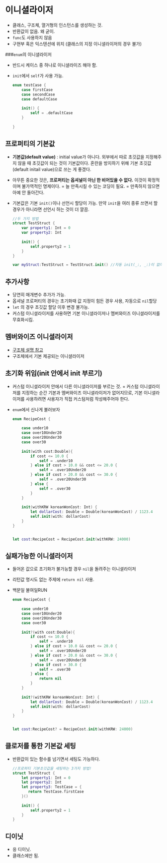 # 이니셜라이저

- 클래스, 구조체, 열거형의 인스턴스를 생성하는 것.
- 반환값이 없음. 왜 굳이.
- `func`도 사용하지 않음
- 구현부 혹은 익스텐션에 위치 (클래스의 지정 이니셜라이저의 경우 불가)

###`enum`의 이니셜라이저

- 반드시 케이스 중 하나로 이니셜라이즈 해야 함. 
- `init`에서 `self`가 사용 가능.

	```swift
	enum testCase {
	    case firstCase
	    case secondCase
	    case defaultCase
	    
	    init() {
	        self = .defaultCase
	    }
	    
	}
	```

## 프로퍼티의 기본값

- **기본값(default value)** : initial value가 아니다. 외부에서 따로 초깃값을 지정해주지 않을 때 초깃값이 되는 것이 기본값이다. 혼란을 방지하기 위해 기본 초깃값(default initail value)으로 쓰는 게 좋겠다.
- 아무튼 중요한 것은, **프로퍼티는 옵셔널이 아닌 한 비어있을 수 없다.** 이것이 확정적이며 불가역적인 명제이다. = 늘 만족시킬 수 있는 코딩이 필요. = 만족하지 않으면 아예 안 돌아간다.
- 기본값은 기본 `init()`이나 선언시 할당이 가능. 만약 `init`을 여러 종류 쓰면서 할 경우가 아니라면 선언시 하는 것이 더 깔끔.

	```swift
	//두 가지 방법
	struct TestStruct {
	    var property1: Int = 0
	    var property2: Int
	    
	    init() {
	        self.property2 = 1
	    }
	}
	
	var myStruct:TestStruct = TestStruct.init() //자동 init(_:, _:)이 없어짐.
	```
	
## 추가사항

- 당연히 매개변수 추가가 가능.
- 옵셔널 프로퍼티의 경우는 초기화때 값 지정이 힘든 경우 사용, 자동으로 `nil`할당
- `let` 의 경우 초깃값 할당 이후 변경 불가능.
- 커스텀 이니셜라이저를 사용하면 기본 이니셜라이저나 멤버와이즈 이니셜라이저를 무효화시킴.

## 멤버와이즈 이니셜라이저

- [구조체 설명 참고](8_ObjectOrientedProgramming.md)
- 구조체에서 기본 제공되는 이니셜라이저

## 초기화 위임(init 안에서 init 부르기)

- 커스텀 이니셜라이저 안에서 다른 이니셜라이저를 부르는 것. = 커스텀 이니셜라이저를 지정하는 순간 기본과 멤버와이즈 이니셜라이저가 없어지므로, 기본 이니셜라이저를 사용하려면 사용자가 직접 커스텀처럼 작성해주어야 한다.
- `enum`에서 신나게 불러보자

	```swift
	enum RecipeCost {
	    
	    case under10
	    case over10Under20
	    case over20Under30
	    case over30
	    
	    init(with cost:Double){
	        if cost <= 10.0 {
	            self = .under10
	        } else if cost > 10.0 && cost <= 20.0 {
	            self = .over10Under20
	        } else if cost > 20.0 && cost <= 30.0 {
	            self = .over20Under30
	        } else {
	            self = .over30
	        }
	    }
	    
	    init(withKRW koreanWonCost: Int) {
	        let dollarCost: Double = Double(koreanWonCost) / 1123.4
	        self.init(with: dollarCost)
	    }
	}
	
	
	let cost:RecipeCost = RecipeCost.init(withKRW: 24000)
	```

## 실패가능한 이니셜라이저

- 들어온 값으로 초기화가 불가능할 경우 `nil`을 돌려주는 이니셜라이저
- 리턴값 명시도 없는 주제에 `return nil` 사용.
- 백문일 불여일RUN

	```swift
	enum RecipeCost {
	    
	    case under10
	    case over10Under20
	    case over20Under30
	    case over30
	    
	    init?(with cost:Double){
	        if cost <= 10.0 {
	            self = .under10
	        } else if cost > 10.0 && cost <= 20.0 {
	            self = .over10Under20
	        } else if cost > 20.0 && cost <= 30.0 {
	            self = .over20Under30
	        } else if cost > 30.0 {
	            self = .over30
	        } else {
	            return nil
	        }
	    }
	    
	    init?(withKRW koreanWonCost: Int) {
	        let dollarCost: Double = Double(koreanWonCost) / 1123.4
	        self.init(with: dollarCost)
	    }
	}
	
	
	let cost:RecipeCost? = RecipeCost.init(withKRW: 24000)
	```
	
	
## 클로저를 통한 기본값 세팅

- 반환값이 있는 함수를 넘기면서 세팅도 가능하다.

	```swift
	//프로퍼티 기본초깃값을 세팅하는 3가지 방법!
	struct TestStruct {
	    let property1: Int = 0
	    let property2: Int
	    let property3: TestCase = {
	       return TestCase.firstCase
	    }()
	    
	    init() {
	        self.property2 = 1
	    }
	}
	```
	
## 디이닛

- 응 디이닛.
- 클래스에만 됨.